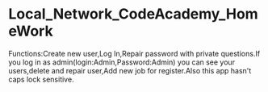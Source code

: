 # Local_Network_CodeAcademy_HomeWork
Functions:Create new user,Log In,Repair password with private questions.If you log in as admin(login:Admin,Password:Admin) you can see your users,delete and repair user,Add  new job for register.Also this app hasn't caps lock sensitive.
